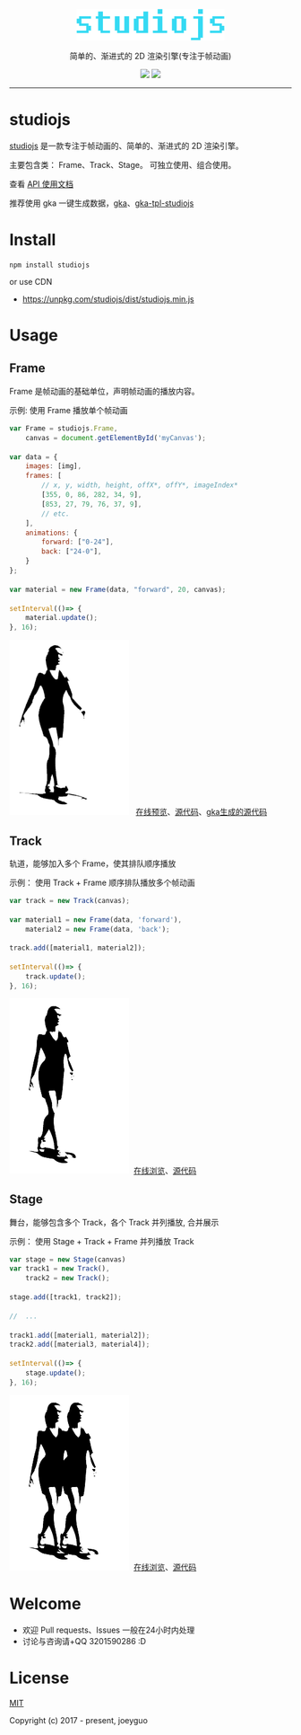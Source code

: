 <p align="center">
<a href ="https://github.com/joeyguo/studiojs"><img alt="studiojs" src="./docs/studiojs.png"></a>
</p>
<p align="center">
简单的、渐进式的 2D 渲染引擎(专注于帧动画)
</p>
<p align="center">
<a href="https://www.npmjs.org/package/studiojs"><img src="https://img.shields.io/npm/v/studiojs.svg?style=flat"></a>
<a href="https://github.com/joeyguo/studiojs#license"><img src="https://img.shields.io/badge/license-MIT-blue.svg"></a>
</p>

--- 

# studiojs

[studiojs](https://github.com/joeyguo/studiojs) 是一款专注于帧动画的、简单的、渐进式的 2D 渲染引擎。

主要包含类： Frame、Track、Stage。 可独立使用、组合使用。

查看 [API 使用文档](./docs/README.md)

推荐使用 gka 一键生成数据，[gka](https://github.com/gkajs/gka)、[gka-tpl-studiojs](https://github.com/gkajs/gka-tpl-studiojs) 

# Install

```
npm install studiojs
```

or use CDN 

- https://unpkg.com/studiojs/dist/studiojs.min.js

# Usage

## Frame

Frame 是帧动画的基础单位，声明帧动画的播放内容。

示例: 使用 Frame 播放单个帧动画

```js
var Frame = studiojs.Frame,
    canvas = document.getElementById('myCanvas');

var data = {
    images: [img],
    frames: [
        // x, y, width, height, offX*, offY*, imageIndex*
        [355, 0, 86, 282, 34, 9],
        [853, 27, 79, 76, 37, 9],
        // etc.
    ],
    animations: {
        forward: ["0-24"],
        back: ["24-0"],
    }
};

var material = new Frame(data, "forward", 20, canvas);

setInterval(()=> {
    material.update();
}, 16);

```

![frame](./docs/img/frame.gif)   [在线预览](https://gkajs.github.io/studiojs/example/frame-sprites/)、[源代码](https://github.com/gkajs/studiojs/tree/master/example/frame-sprites)、[gka生成的源代码](https://github.com/gkajs/studiojs/tree/master/example/gka-data-frame)

## Track

轨道，能够加入多个 Frame，使其排队顺序播放

示例： 使用 Track + Frame 顺序排队播放多个帧动画

```js
var track = new Track(canvas);

var material1 = new Frame(data, 'forward'),
    material2 = new Frame(data, 'back');

track.add([material1, material2]);

setInterval(()=> {
    track.update();
}, 16);

```
![track](./docs/img/track.gif)  [在线浏览](https://gkajs.github.io/studiojs/example/track-sprites/)、[源代码](https://github.com/gkajs/studiojs/tree/master/example/track-sprites)

## Stage

舞台，能够包含多个 Track，各个 Track 并列播放, 合并展示

示例： 使用 Stage + Track + Frame 并列播放 Track

```js
var stage = new Stage(canvas)
var track1 = new Track(),
    track2 = new Track();

stage.add([track1, track2]);

//  ...

track1.add([material1, material2]);
track2.add([material3, material4]);

setInterval(()=> {
    stage.update();
}, 16);

```
![stage](./docs/img/stage.gif)  [在线浏览](https://gkajs.github.io/studiojs/example/stage-sprites/)、[源代码](https://github.com/gkajs/studiojs/tree/master/example/stage-sprites)

# Welcome

* 欢迎 Pull requests、Issues 一般在24小时内处理
* 讨论与咨询请+QQ 3201590286  :D

# License

[MIT](./LICENSE) 

Copyright (c) 2017 - present, joeyguo


